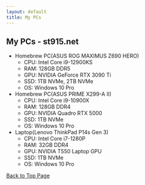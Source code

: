 ```yaml
---
layout: default
title: My PCs
---
```


## My PCs - st915.net

- Homebrew PC(ASUS ROG MAXIMUS Z690 HERO)
  - CPU: Intel Core i9-12900KS
  - RAM: 128GB DDR5
  - GPU: NVIDIA GeForce RTX 3090 Ti
  - SSD: 1TB NVMe, 2TB NVMe
  - OS: Windows 10 Pro
- Homebrew PC(ASUS PRIME X299-A II)
  - CPU: Intel Core i9-10900X
  - RAM: 128GB DDR4
  - GPU: NVIDIA Quadro RTX 5000
  - SSD: 1TB NVMe
  - OS: Windows 10 Pro
- Laptop(Lenovo ThinkPad P14s Gen 3)
  - CPU: Intel Core i7-1280P
  - RAM: 32GB DDR4
  - GPU: NVIDIA T550 Laptop GPU
  - SSD: 1TB NVMe
  - OS: Windows 10 Pro

[Back to Top Page](/)
